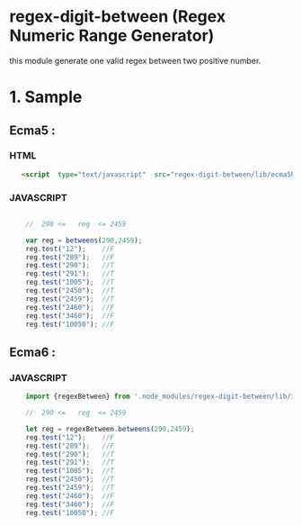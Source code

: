# regex-digit-between (Regex Numeric Range Generator)
this module generate one valid regex between two positive number.

# 1.  Sample

## Ecma5 :

### HTML
```html
   <script  type="text/javascript"  src="regex-digit-between/lib/ecma5Regex.js"></script>
```

### JAVASCRIPT
```javascript

    //  290 <=   reg  <= 2459

    var reg = betweens(290,2459);
    reg.test("12");    //F
    reg.test("289");   //F
    reg.test("290");   //T
    reg.test("291");   //T
    reg.test("1005");  //T
    reg.test("2450");  //T
    reg.test("2459");  //T
    reg.test("2460");  //F
    reg.test("3460");  //F
    reg.test("10050"); //F
```

## Ecma6 :

### JAVASCRIPT
```javascript
    import {regexBetween} from '.node_modules/regex-digit-between/lib/index';

    //  290 <=   reg  <= 2459

    let reg = regexBetween.betweens(290,2459);
    reg.test("12");    //F
    reg.test("289");   //F
    reg.test("290");   //T
    reg.test("291");   //T
    reg.test("1005");  //T
    reg.test("2450");  //T
    reg.test("2459");  //T
    reg.test("2460");  //F
    reg.test("3460");  //F
    reg.test("10050"); //F
```




